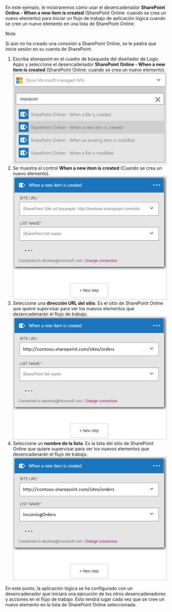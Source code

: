 En este ejemplo, le mostraremos cómo usar el desencadenador **SharePoint Online - When a new item is created** (SharePoint Online: cuando se crea un nuevo elemento) para iniciar un flujo de trabajo de aplicación lógica cuando se cree un nuevo elemento en una lista de SharePoint Online.

> [!NOTE]
> Si aún no ha creado una *conexión* a SharePoint Online, se le pedirá que inicie sesión en su cuenta de SharePoint.  
> 
> 

1. Escriba *sharepoint* en el cuadro de búsqueda del diseñador de Logic Apps y seleccione el desencadenador **SharePoint Online - When a new item is created** (SharePoint Online: cuando se crea un nuevo elemento).  
   ![Imagen de desencadenador de SharePoint Online](./media/connectors-create-api-sharepointonline/trigger-1.png)  
2. Se muestra el control **When a new item is created** (Cuando se crea un nuevo elemento).  
   ![Imagen 2 de desencadenador de SharePoint Online](./media/connectors-create-api-sharepointonline/trigger-2.png)  
3. Seleccione una **dirección URL del sitio**. Es el sitio de SharePoint Online que quiere supervisar para ver los nuevos elementos que desencadenarán el flujo de trabajo.  
   ![Imagen 3 de desencadenador de SharePoint Online](./media/connectors-create-api-sharepointonline/trigger-3.png)  
4. Seleccione un **nombre de la lista**. Es la lista del sitio de SharePoint Online que quiere supervisar para ver los nuevos elementos que desencadenarán el flujo de trabajo.  
   ![Imagen 4 de desencadenador de SharePoint Online](./media/connectors-create-api-sharepointonline/trigger-4.png)  

En este punto, la aplicación lógica se ha configurado con un desencadenador que iniciará una ejecución de los otros desencadenadores y acciones en el flujo de trabajo. Esto tendrá lugar cada vez que se cree un nuevo elemento en la lista de SharePoint Online seleccionada.  

<!---HONumber=AcomDC_0727_2016-->
